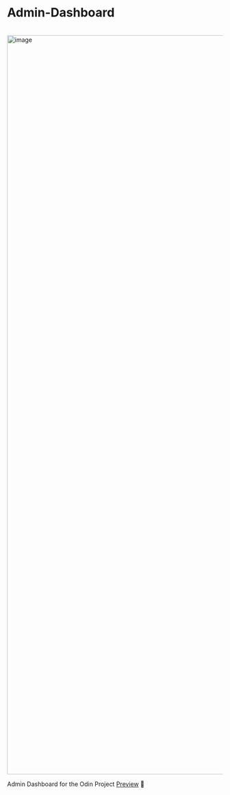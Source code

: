# Admin-Dashboard

<br>

<img width="1724" alt="image" src="https://user-images.githubusercontent.com/77753281/197433072-8a8eac0a-8b36-4f7c-ab8c-1c0326e50ea6.png">


<br>

 Admin Dashboard for the Odin Project
[Preview](https://uxmauro.github.io/Admin-Dashboard/) 👀

